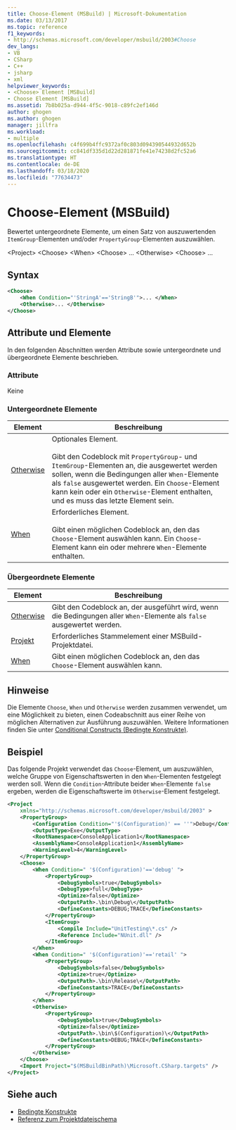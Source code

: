 ```yaml
---
title: Choose-Element (MSBuild) | Microsoft-Dokumentation
ms.date: 03/13/2017
ms.topic: reference
f1_keywords:
- http://schemas.microsoft.com/developer/msbuild/2003#Choose
dev_langs:
- VB
- CSharp
- C++
- jsharp
- xml
helpviewer_keywords:
- <Choose> Element [MSBuild]
- Choose Element [MSBuild]
ms.assetid: 7b8b025a-d944-4f5c-9018-c89fc2ef146d
author: ghogen
ms.author: ghogen
manager: jillfra
ms.workload:
- multiple
ms.openlocfilehash: c4f699b4ffc9372af0c803d094390544932d652b
ms.sourcegitcommit: cc841df335d1d22d281871fe41e74238d2fc52a6
ms.translationtype: HT
ms.contentlocale: de-DE
ms.lasthandoff: 03/18/2020
ms.locfileid: "77634473"
---
```

# <a name="choose-element-msbuild"></a>Choose-Element (MSBuild)

Bewertet untergeordnete Elemente, um einen Satz von auszuwertenden `ItemGroup`-Elementen und/oder `PropertyGroup`-Elementen auszuwählen.

 \<Project> \<Choose> \<When> \<Choose> ... \<Otherwise> \<Choose> ...

## <a name="syntax"></a>Syntax

```xml
<Choose>
    <When Condition="'StringA'=='StringB'">... </When>
    <Otherwise>... </Otherwise>
</Choose>
```

## <a name="attributes-and-elements"></a>Attribute und Elemente

 In den folgenden Abschnitten werden Attribute sowie untergeordnete und übergeordnete Elemente beschrieben.

### <a name="attributes"></a>Attribute

 Keine

### <a name="child-elements"></a>Untergeordnete Elemente

|Element|Beschreibung|
|-------------|-----------------|
|[Otherwise](../msbuild/otherwise-element-msbuild.md)|Optionales Element.<br /><br /> Gibt den Codeblock mit `PropertyGroup`- und `ItemGroup`-Elementen an, die ausgewertet werden sollen, wenn die Bedingungen aller `When`-Elemente als `false` ausgewertet werden. Ein `Choose`-Element kann kein oder ein `Otherwise`-Element enthalten, und es muss das letzte Element sein.|
|[When](../msbuild/when-element-msbuild.md)|Erforderliches Element.<br /><br /> Gibt einen möglichen Codeblock an, den das `Choose`-Element auswählen kann. Ein `Choose`-Element kann ein oder mehrere `When`-Elemente enthalten.|

### <a name="parent-elements"></a>Übergeordnete Elemente

| Element | Beschreibung |
| - | - |
| [Otherwise](../msbuild/otherwise-element-msbuild.md) | Gibt den Codeblock an, der ausgeführt wird, wenn die Bedingungen aller `When`-Elemente als `false` ausgewertet werden. |
| [Projekt](../msbuild/project-element-msbuild.md) | Erforderliches Stammelement einer MSBuild-Projektdatei. |
| [When](../msbuild/when-element-msbuild.md) | Gibt einen möglichen Codeblock an, den das `Choose`-Element auswählen kann. |

## <a name="remarks"></a>Hinweise

 Die Elemente `Choose`, `When` und `Otherwise` werden zusammen verwendet, um eine Möglichkeit zu bieten, einen Codeabschnitt aus einer Reihe von möglichen Alternativen zur Ausführung auszuwählen. Weitere Informationen finden Sie unter [Conditional Constructs (Bedingte Konstrukte)](../msbuild/msbuild-conditional-constructs.md).

## <a name="example"></a>Beispiel

 Das folgende Projekt verwendet das `Choose`-Element, um auszuwählen, welche Gruppe von Eigenschaftswerten in den `When`-Elementen festgelegt werden soll. Wenn die `Condition`-Attribute beider `When`-Elemente `false` ergeben, werden die Eigenschaftswerte im `Otherwise`-Element festgelegt.

```xml
<Project
    xmlns="http://schemas.microsoft.com/developer/msbuild/2003" >
    <PropertyGroup>
        <Configuration Condition="'$(Configuration)' == ''">Debug</Configuration>
        <OutputType>Exe</OutputType>
        <RootNamespace>ConsoleApplication1</RootNamespace>
        <AssemblyName>ConsoleApplication1</AssemblyName>
        <WarningLevel>4</WarningLevel>
    </PropertyGroup>
    <Choose>
        <When Condition=" '$(Configuration)'=='debug' ">
            <PropertyGroup>
                <DebugSymbols>true</DebugSymbols>
                <DebugType>full</DebugType>
                <Optimize>false</Optimize>
                <OutputPath>.\bin\Debug\</OutputPath>
                <DefineConstants>DEBUG;TRACE</DefineConstants>
            </PropertyGroup>
            <ItemGroup>
                <Compile Include="UnitTesting\*.cs" />
                <Reference Include="NUnit.dll" />
            </ItemGroup>
        </When>
        <When Condition=" '$(Configuration)'=='retail' ">
            <PropertyGroup>
                <DebugSymbols>false</DebugSymbols>
                <Optimize>true</Optimize>
                <OutputPath>.\bin\Release\</OutputPath>
                <DefineConstants>TRACE</DefineConstants>
            </PropertyGroup>
        </When>
        <Otherwise>
            <PropertyGroup>
                <DebugSymbols>true</DebugSymbols>
                <Optimize>false</Optimize>
                <OutputPath>.\bin\$(Configuration)\</OutputPath>
                <DefineConstants>DEBUG;TRACE</DefineConstants>
            </PropertyGroup>
        </Otherwise>
    </Choose>
    <Import Project="$(MSBuildBinPath)\Microsoft.CSharp.targets" />
</Project>
```

## <a name="see-also"></a>Siehe auch

- [Bedingte Konstrukte](../msbuild/msbuild-conditional-constructs.md)
- [Referenz zum Projektdateischema](../msbuild/msbuild-project-file-schema-reference.md)
